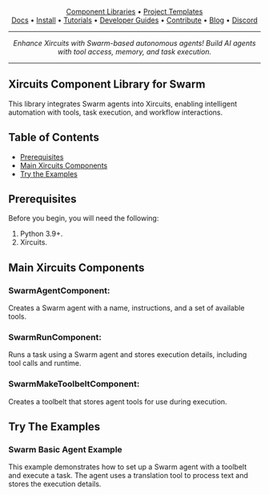 <p align="center">
  <a href="https://github.com/XpressAI/xircuits/tree/master/xai_components#xircuits-component-library-list">Component Libraries</a> •
  <a href="https://github.com/XpressAI/xircuits/tree/master/project-templates#xircuits-project-templates-list">Project Templates</a>
  <br>
  <a href="https://xircuits.io/">Docs</a> •
  <a href="https://xircuits.io/docs/Installation">Install</a> •
  <a href="https://xircuits.io/docs/category/tutorials">Tutorials</a> •
  <a href="https://xircuits.io/docs/category/developer-guide">Developer Guides</a> •
  <a href="https://github.com/XpressAI/xircuits/blob/master/CONTRIBUTING.md">Contribute</a> •
  <a href="https://www.xpress.ai/blog/">Blog</a> •
  <a href="https://discord.com/invite/vgEg2ZtxCw">Discord</a>
</p>

---

<p align="center"><i>Enhance Xircuits with Swarm-based autonomous agents! Build AI agents with tool access, memory, and task execution.</i></p>

---

## Xircuits Component Library for Swarm

This library integrates Swarm agents into Xircuits, enabling intelligent automation with tools, task execution, and workflow interactions.

## Table of Contents

- [Prerequisites](#prerequisites)
- [Main Xircuits Components](#main-xircuits-components)
- [Try the Examples](#try-the-examples)




## Prerequisites

Before you begin, you will need the following:

1. Python 3.9+.
2. Xircuits.

## Main Xircuits Components

### SwarmAgentComponent:
Creates a Swarm agent with a name, instructions, and a set of available tools.

### SwarmRunComponent:
Runs a task using a Swarm agent and stores execution details, including tool calls and runtime.

### SwarmMakeToolbeltComponent:
Creates a toolbelt that stores agent tools for use during execution.



## Try The Examples

### Swarm Basic Agent Example

This example demonstrates how to set up a Swarm agent with a toolbelt and execute a task. The agent uses a translation tool to process text and stores the execution details.



